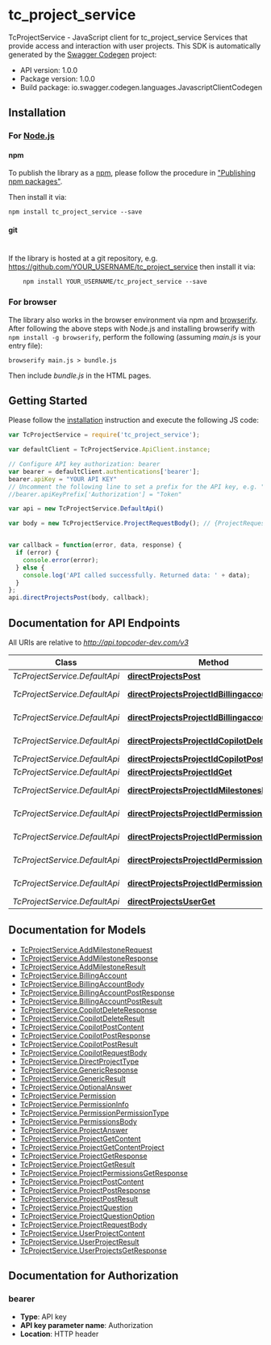 # tc_project_service

TcProjectService - JavaScript client for tc_project_service
Services that provide access and interaction with user projects.
This SDK is automatically generated by the [Swagger Codegen](https://github.com/swagger-api/swagger-codegen) project:

- API version: 1.0.0
- Package version: 1.0.0
- Build package: io.swagger.codegen.languages.JavascriptClientCodegen

## Installation

### For [Node.js](https://nodejs.org/)

#### npm

To publish the library as a [npm](https://www.npmjs.com/),
please follow the procedure in ["Publishing npm packages"](https://docs.npmjs.com/getting-started/publishing-npm-packages).

Then install it via:

```shell
npm install tc_project_service --save
```

#### git
#
If the library is hosted at a git repository, e.g.
https://github.com/YOUR_USERNAME/tc_project_service
then install it via:

```shell
    npm install YOUR_USERNAME/tc_project_service --save
```

### For browser

The library also works in the browser environment via npm and [browserify](http://browserify.org/). After following
the above steps with Node.js and installing browserify with `npm install -g browserify`,
perform the following (assuming *main.js* is your entry file):

```shell
browserify main.js > bundle.js
```

Then include *bundle.js* in the HTML pages.

## Getting Started

Please follow the [installation](#installation) instruction and execute the following JS code:

```javascript
var TcProjectService = require('tc_project_service');

var defaultClient = TcProjectService.ApiClient.instance;

// Configure API key authorization: bearer
var bearer = defaultClient.authentications['bearer'];
bearer.apiKey = "YOUR API KEY"
// Uncomment the following line to set a prefix for the API key, e.g. "Token" (defaults to null)
//bearer.apiKeyPrefix['Authorization'] = "Token"

var api = new TcProjectService.DefaultApi()

var body = new TcProjectService.ProjectRequestBody(); // {ProjectRequestBody} 


var callback = function(error, data, response) {
  if (error) {
    console.error(error);
  } else {
    console.log('API called successfully. Returned data: ' + data);
  }
};
api.directProjectsPost(body, callback);

```

## Documentation for API Endpoints

All URIs are relative to *http://api.topcoder-dev.com/v3*

Class | Method | HTTP request | Description
------------ | ------------- | ------------- | -------------
*TcProjectService.DefaultApi* | [**directProjectsPost**](docs/DefaultApi.md#directProjectsPost) | **POST** /direct/projects | 
*TcProjectService.DefaultApi* | [**directProjectsProjectIdBillingaccountDelete**](docs/DefaultApi.md#directProjectsProjectIdBillingaccountDelete) | **DELETE** /direct/projects/{projectId}/billingaccount | 
*TcProjectService.DefaultApi* | [**directProjectsProjectIdBillingaccountPost**](docs/DefaultApi.md#directProjectsProjectIdBillingaccountPost) | **POST** /direct/projects/{projectId}/billingaccount | 
*TcProjectService.DefaultApi* | [**directProjectsProjectIdCopilotDelete**](docs/DefaultApi.md#directProjectsProjectIdCopilotDelete) | **DELETE** /direct/projects/{projectId}/copilot | 
*TcProjectService.DefaultApi* | [**directProjectsProjectIdCopilotPost**](docs/DefaultApi.md#directProjectsProjectIdCopilotPost) | **POST** /direct/projects/{projectId}/copilot | 
*TcProjectService.DefaultApi* | [**directProjectsProjectIdGet**](docs/DefaultApi.md#directProjectsProjectIdGet) | **GET** /direct/projects/{projectId} | 
*TcProjectService.DefaultApi* | [**directProjectsProjectIdMilestonesPost**](docs/DefaultApi.md#directProjectsProjectIdMilestonesPost) | **POST** /direct/projects/{projectId}/milestones | 
*TcProjectService.DefaultApi* | [**directProjectsProjectIdPermissionsDelete**](docs/DefaultApi.md#directProjectsProjectIdPermissionsDelete) | **DELETE** /direct/projects/{projectId}/permissions | 
*TcProjectService.DefaultApi* | [**directProjectsProjectIdPermissionsGet**](docs/DefaultApi.md#directProjectsProjectIdPermissionsGet) | **GET** /direct/projects/{projectId}/permissions | 
*TcProjectService.DefaultApi* | [**directProjectsProjectIdPermissionsPost**](docs/DefaultApi.md#directProjectsProjectIdPermissionsPost) | **POST** /direct/projects/{projectId}/permissions | 
*TcProjectService.DefaultApi* | [**directProjectsProjectIdPermissionsPut**](docs/DefaultApi.md#directProjectsProjectIdPermissionsPut) | **PUT** /direct/projects/{projectId}/permissions | 
*TcProjectService.DefaultApi* | [**directProjectsUserGet**](docs/DefaultApi.md#directProjectsUserGet) | **GET** /direct/projects/user | 


## Documentation for Models

 - [TcProjectService.AddMilestoneRequest](docs/AddMilestoneRequest.md)
 - [TcProjectService.AddMilestoneResponse](docs/AddMilestoneResponse.md)
 - [TcProjectService.AddMilestoneResult](docs/AddMilestoneResult.md)
 - [TcProjectService.BillingAccount](docs/BillingAccount.md)
 - [TcProjectService.BillingAccountBody](docs/BillingAccountBody.md)
 - [TcProjectService.BillingAccountPostResponse](docs/BillingAccountPostResponse.md)
 - [TcProjectService.BillingAccountPostResult](docs/BillingAccountPostResult.md)
 - [TcProjectService.CopilotDeleteResponse](docs/CopilotDeleteResponse.md)
 - [TcProjectService.CopilotDeleteResult](docs/CopilotDeleteResult.md)
 - [TcProjectService.CopilotPostContent](docs/CopilotPostContent.md)
 - [TcProjectService.CopilotPostResponse](docs/CopilotPostResponse.md)
 - [TcProjectService.CopilotPostResult](docs/CopilotPostResult.md)
 - [TcProjectService.CopilotRequestBody](docs/CopilotRequestBody.md)
 - [TcProjectService.DirectProjectType](docs/DirectProjectType.md)
 - [TcProjectService.GenericResponse](docs/GenericResponse.md)
 - [TcProjectService.GenericResult](docs/GenericResult.md)
 - [TcProjectService.OptionalAnswer](docs/OptionalAnswer.md)
 - [TcProjectService.Permission](docs/Permission.md)
 - [TcProjectService.PermissionInfo](docs/PermissionInfo.md)
 - [TcProjectService.PermissionPermissionType](docs/PermissionPermissionType.md)
 - [TcProjectService.PermissionsBody](docs/PermissionsBody.md)
 - [TcProjectService.ProjectAnswer](docs/ProjectAnswer.md)
 - [TcProjectService.ProjectGetContent](docs/ProjectGetContent.md)
 - [TcProjectService.ProjectGetContentProject](docs/ProjectGetContentProject.md)
 - [TcProjectService.ProjectGetResponse](docs/ProjectGetResponse.md)
 - [TcProjectService.ProjectGetResult](docs/ProjectGetResult.md)
 - [TcProjectService.ProjectPermissionsGetResponse](docs/ProjectPermissionsGetResponse.md)
 - [TcProjectService.ProjectPostContent](docs/ProjectPostContent.md)
 - [TcProjectService.ProjectPostResponse](docs/ProjectPostResponse.md)
 - [TcProjectService.ProjectPostResult](docs/ProjectPostResult.md)
 - [TcProjectService.ProjectQuestion](docs/ProjectQuestion.md)
 - [TcProjectService.ProjectQuestionOption](docs/ProjectQuestionOption.md)
 - [TcProjectService.ProjectRequestBody](docs/ProjectRequestBody.md)
 - [TcProjectService.UserProjectContent](docs/UserProjectContent.md)
 - [TcProjectService.UserProjectResult](docs/UserProjectResult.md)
 - [TcProjectService.UserProjectsGetResponse](docs/UserProjectsGetResponse.md)


## Documentation for Authorization


### bearer

- **Type**: API key
- **API key parameter name**: Authorization
- **Location**: HTTP header

